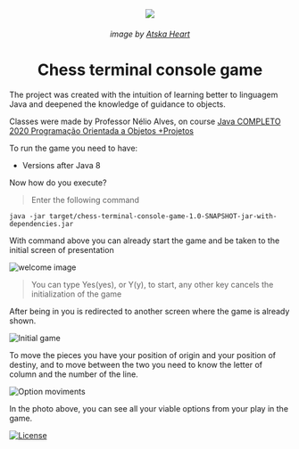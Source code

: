 <div style="text-align:center">
<img src="https://raw.githubusercontent.com/LuisFrag/chess-terminal-console/master/src/main/resources/media/chess-sprite.png" />

###### image by [Atska Heart](https://www.deviantart.com/atskaheart)

# Chess terminal console game
</div>

The project was created with the intuition of learning better to linguagem Java and deepened the knowledge of guidance to objects.



Classes were made by Professor Nélio Alves, on course [Java COMPLETO 2020 Programação Orientada a Objetos +Projetos](https://www.udemy.com/course/java-curso-completo/)

To run the game you need to have:
   
   *  Versions after Java 8
 
 Now how do you execute?
> Enter the following command
    
    java -jar target/chess-terminal-console-game-1.0-SNAPSHOT-jar-with-dependencies.jar

With command above you can already start the game and be taken to the initial screen of presentation

![welcome image](https://raw.githubusercontent.com/LuisFrag/chess-terminal-console/master/src/main/resources/media/Screenshot%20from%202020-01-02%2012-58-30.png)

>You can type Yes(yes), or Y(y), to start, any other key cancels the initialization of the game

After being in you is redirected to another screen where the game is already shown.

![Initial game](https://raw.githubusercontent.com/LuisFrag/chess-terminal-console/master/src/main/resources/media/Screenshot%20from%202020-01-02%2012-53-46.png)

To move the pieces you have your position of origin and your position of destiny, and to move between the two you need to know the letter of column and the number of the line.

![Option moviments](https://raw.githubusercontent.com/LuisFrag/chess-terminal-console/master/src/main/resources/media/Screenshot%20from%202020-01-02%2012-55-43.png)

In the photo above, you can see all your viable options from your play in the game.

[![License](http://img.shields.io/:license-mit-blue.svg?style=flat-square)](http://badges.mit-license.org)






